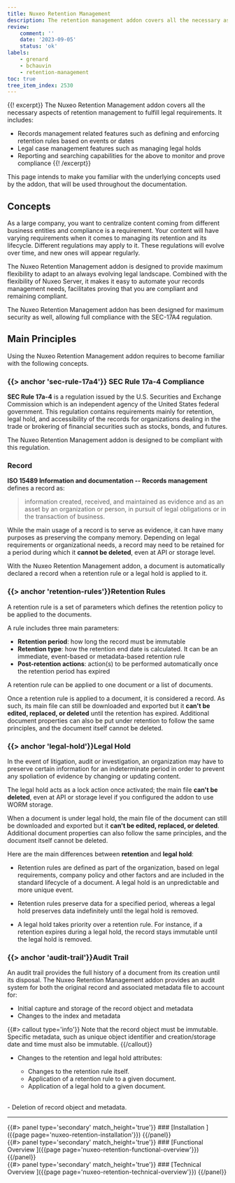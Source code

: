 ```yaml
---
title: Nuxeo Retention Management
description: The retention management addon covers all the necessary aspects of retention management to fulfill legal requirements.
review:
    comment: ''
    date: '2023-09-05'
    status: 'ok'
labels:
    - grenard
    - bchauvin
    - retention-management
toc: true
tree_item_index: 2530
---
```


{{! excerpt}}
The Nuxeo Retention Management addon covers all the necessary aspects of retention management to fulfill legal requirements. It includes: 
- Records management related features such as defining and enforcing retention rules based on events or dates
- Legal case management features such as managing legal holds
- Reporting and searching capabilities for the above to monitor and prove compliance
{{! /excerpt}}

This page intends to make you familiar with the underlying concepts used by the addon, that will be used throughout the documentation.

## Concepts

As a large company, you want to centralize content coming from different business entities and compliance is a requirement. Your content will have varying requirements when it comes to managing its retention and its lifecycle. Different regulations may apply to it. These regulations will evolve over time, and new ones will appear regularly.

The Nuxeo Retention Management addon is designed to provide maximum flexibility to adapt to an always evolving legal landscape. Combined with the flexibility of Nuxeo Server, it makes it easy to automate your records management needs, facilitates proving that you are compliant and remaining compliant.

The Nuxeo Retention Management addon has been designed for maximum security as well, allowing full compliance with the SEC-17A4 regulation.

## Main Principles

Using the Nuxeo Retention Management addon requires to become familiar with the following concepts.

### {{> anchor 'sec-rule-17a4'}} SEC Rule 17a-4 Compliance

**SEC Rule 17a-4** is a regulation issued by the U.S. Securities and Exchange Commission which is an independent agency of the United States federal government. This regulation contains requirements mainly for retention, legal hold, and accessibility of the records for organizations dealing in the trade or brokering of financial securities such as stocks, bonds, and futures.

The Nuxeo Retention Management addon is designed to be compliant with this regulation.

### Record

**ISO 15489 Information and documentation -- Records management** defines a record as:
> information created, received, and maintained as evidence and as an asset by an organization or person, in pursuit of legal obligations or in the transaction of business.

While the main usage of a record is to serve as evidence, it can have many purposes as preserving the company memory. Depending on legal requirements or organizational needs, a record may need to be retained for a period during which it **cannot be deleted**, even at API or storage level.

With the Nuxeo Retention Management addon, a document is automatically declared a record when a retention rule or a legal hold is applied to it.

### {{> anchor 'retention-rules'}}Retention Rules

A retention rule is a set of parameters which defines the retention policy to be applied to the documents.

A rule includes three main parameters:
  - **Retention period**: how long the record must be immutable
  - **Retention type**: how the retention end date is calculated. It can be an immediate, event-based or metadata-based retention rule
  - **Post-retention actions**: action(s) to be performed automatically once the retention period has expired

A retention rule can be applied to one document or a list of documents.

Once a retention rule is applied to a document, it is considered a record. As such, its main file can still be downloaded and exported but it **can't be edited, replaced, or deleted** until the retention has expired. Additional document properties can also be put under retention to follow the same principles, and the document itself cannot be deleted.

### {{> anchor 'legal-hold'}}Legal Hold

In the event of litigation, audit or investigation, an organization may have to preserve certain information for an indeterminate period in order to prevent any spoliation of evidence by changing or updating content.

The legal hold acts as a lock action once activated; the main file **can't be deleted**, even at API or storage level if you configured the addon to use WORM storage.

When a document is under legal hold, the main file of the document can still be downloaded and exported but it **can't be edited, replaced, or deleted**. Additional document properties can also follow the same principles, and the document itself cannot be deleted.

Here are the main differences between **retention** and **legal hold**:

- Retention rules are defined as part of the organization, based on legal requirements, company policy and other factors and are included in the standard lifecycle of a document. A legal hold is an unpredictable and more unique event.

- Retention rules preserve data for a specified period, whereas a legal hold preserves data indefinitely until the legal hold is removed.

- A legal hold takes priority over a retention rule. For instance, if a retention expires during a legal hold, the record stays immutable until the legal hold is removed.

### {{> anchor 'audit-trail'}}Audit Trail

An audit trail provides the full history of a document from its creation until its disposal. The Nuxeo Retention Management addon provides an audit system for both the original record and associated metadata file to account for:

- Initial capture and storage of the record object and metadata
- Changes to the index and metadata

{{#> callout type='info'}}
Note that the record object must be immutable. Specific metadata, such as unique object identifier and creation/storage date and time must also be immutable.
{{/callout}}

- Changes to the retention and legal hold attributes:

    - Changes to the retention rule itself.
    - Application of a retention rule to a given document.
    - Application of a legal hold to a given document.</br>
</br>
- Deletion of record object and metadata.


* * *

<div class="row" data-equalizer data-equalize-on="medium">
<div class="column medium-4">
{{#> panel type='secondary' match_height='true'}}
### [Installation&nbsp;<i class="fa fa-long-arrow-right" aria-hidden="true"></i>]({{page page='nuxeo-retention-installation'}})
{{/panel}}
</div>

<div class="column medium-4">
{{#> panel type='secondary' match_height='true'}}
### [Functional Overview&nbsp;<i class="fa fa-long-arrow-right" aria-hidden="true"></i>]({{page page='nuxeo-retention-functional-overview'}})
{{/panel}}
</div>

<div class="column medium-4">
{{#> panel type='secondary' match_height='true'}}
### [Technical Overview&nbsp;<i class="fa fa-long-arrow-right" aria-hidden="true"></i>]({{page page='nuxeo-retention-technical-overview'}})
{{/panel}}
</div>

</div>